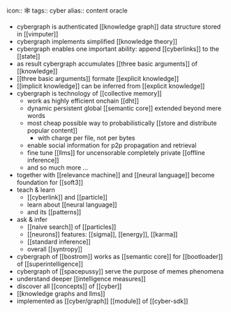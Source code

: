 icon:: 🕸
tags:: cyber
alias:: content oracle

- cybergraph is authenticated [[knowledge graph]] data structure stored in [[vimputer]]
- cybergraph implements simplified [[knowledge theory]]
- cybergraph enables one important ability: append [[cyberlinks]] to the [[state]]
- as result cybergraph accumulates [[three basic arguments]] of [[knowledge]]
- [[three basic arguments]] formate [[explicit knowledge]]
- [[implicit knowledge]] can be inferred from [[explicit knowledge]]
- cybergraph is technology of [[collective memory]]
	- work as highly efficient onchain [[dht]]
	- dynamic persistent global [[semantic core]] extended beyond mere words
	- most cheap possible way to probabilistically [[store and distribute popular content]]
		- with charge per file, not per bytes
	- enable social information for p2p propagation and retrieval
	- fine tune [[llms]] for uncensorable completely private [[offline inference]]
	- and so much more ...
- together with [[relevance machine]] and [[neural language]] become foundation for [[soft3]]
- teach & learn
	- [[cyberlink]] and [[particle]]
	- learn about [[neural language]]
	- and its [[patterns]]
- ask & infer
	- [[naive search]] of [[particles]]
	- [[neurons]] features: [[sigma]], [[energy]], [[karma]]
	- [[standard inference]]
	- overall [[syntropy]]
- cybergraph of [[bostrom]] works as [[semantic core]] for [[bootloader]] of [[superintelligence]]
- cybergraph of [[spacepussy]] serve the purpose of memes phenomena
- understand deeper [[intelligence measures]]
- discover all [[concepts]] of [[cyber]]
- [[knowledge graphs and llms]]
- implemented as [[cyber/graph]] [[module]] of [[cyber-sdk]]